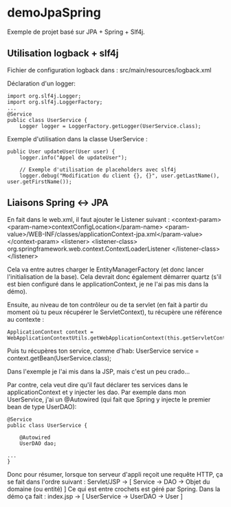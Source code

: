 # demoJpaSpring

Exemple de projet basé sur JPA + Spring + Slf4j.

## Utilisation logback + slf4j

Fichier de configuration logback dans : src/main/resources/logback.xml

Déclaration d'un logger:

	import org.slf4j.Logger;
	import org.slf4j.LoggerFactory;
	...
	@Service
	public class UserService {
		Logger logger = LoggerFactory.getLogger(UserService.class);


Exemple d'utilisation dans la classe UserService :

	public User updateUser(User user) {
		logger.info("Appel de updateUser");
		
		// Exemple d'utilisation de placeholders avec slf4j
		logger.debug("Modification du client {}, {}", user.getLastName(), user.getFirstName());


## Liaisons Spring <-> JPA
En fait dans le web.xml, il faut ajouter le Listener suivant :
	  &lt;context-param&gt;
	    &lt;param-name&gt;contextConfigLocation&lt;/param-name&gt;
	    &lt;param-value&gt;/WEB-INF/classes/applicationContext-jpa.xml&lt;/param-value&gt;
	  &lt;/context-param&gt;
	  &lt;listener&gt;
	    &lt;listener-class&gt;
	            org.springframework.web.context.ContextLoaderListener
	        &lt;/listener-class&gt;
	  &lt;/listener&gt;

Cela va entre autres charger le EntityManagerFactory (et donc lancer l'initialisation de la base). Cela devrait donc également démarrer quartz (s'il est bien configuré dans le applicationContext, je ne l'ai pas mis dans la démo).

Ensuite, au niveau de ton contrôleur ou de ta servlet (en fait à partir du moment où tu peux récupérer le ServletContext), tu récupère une référence au contexte :

	ApplicationContext context = WebApplicationContextUtils.getWebApplicationContext(this.getServletContext());

Puis tu récupères ton service, comme d'hab:
	UserService service = context.getBean(UserService.class);

Dans l'exemple je l'ai mis dans la JSP, mais c'est un peu crado...

Par contre, cela veut dire qu'il faut déclarer tes services dans le applicationContext et y injecter les dao. Par exemple dans mon UserService, j'ai un @Autowired (qui fait que Spring y injecte le premier bean de type UserDAO):

	@Service
	public class UserService {
	
	    @Autowired
	    UserDAO dao;
	
	...
	}

Donc pour résumer, lorsque ton serveur d'appli reçoit une requête HTTP, ça se fait dans l'ordre suivant :
 Servlet/JSP -> [ Service -> DAO -> Objet du domaine (ou entité) ]
Ce qui est entre crochets est géré par Spring. Dans la démo ça fait : index.jsp -> [ UserService -> UserDAO -> User ]

